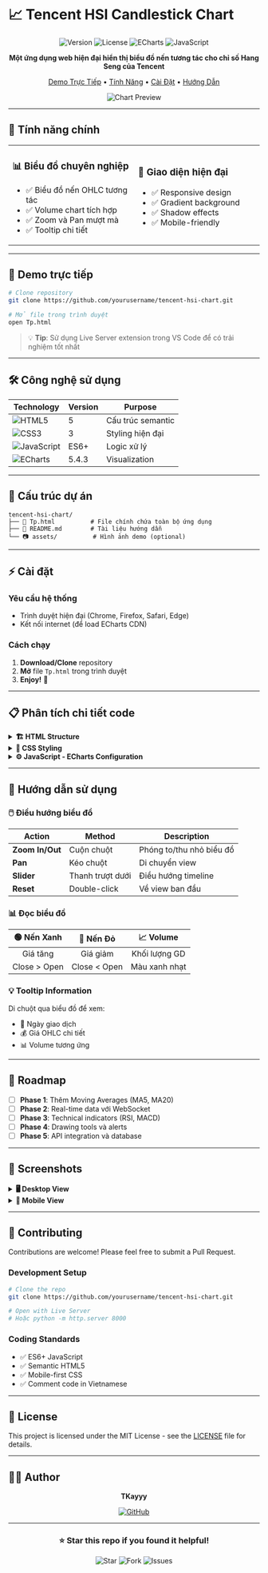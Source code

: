 # 📈 Tencent HSI Candlestick Chart

<div align="center">

![Version](https://img.shields.io/badge/version-1.0.0-blue.svg)
![License](https://img.shields.io/badge/license-MIT-green.svg)
![ECharts](https://img.shields.io/badge/ECharts-5.4.3-red.svg)
![JavaScript](https://img.shields.io/badge/JavaScript-ES6+-yellow.svg)

**Một ứng dụng web hiện đại hiển thị biểu đồ nến tương tác cho chỉ số Hang Seng của Tencent**

[Demo Trực Tiếp](#-demo-trực-tiếp) • [Tính Năng](#-tính-năng-chính) • [Cài Đặt](#-cài-đặt) • [Hướng Dẫn](#-hướng-dẫn-sử-dụng)

![Chart Preview](https://via.placeholder.com/800x400/667eea/white?text=Tencent+HSI+Chart+Preview)

</div>

---

## 🌟 Tính năng chính

<table>
<tr>
<td width="50%">

### 📊 **Biểu đồ chuyên nghiệp**
- ✅ Biểu đồ nến OHLC tương tác
- ✅ Volume chart tích hợp
- ✅ Zoom và Pan mượt mà
- ✅ Tooltip chi tiết

</td>
<td width="50%">

### 🎨 **Giao diện hiện đại**
- ✅ Responsive design
- ✅ Gradient background
- ✅ Shadow effects
- ✅ Mobile-friendly

</td>
</tr>
</table>

---

## 🚀 Demo trực tiếp

```bash
# Clone repository
git clone https://github.com/yourusername/tencent-hsi-chart.git

# Mở file trong trình duyệt
open Tp.html
```

> 💡 **Tip**: Sử dụng Live Server extension trong VS Code để có trải nghiệm tốt nhất

---

## 🛠️ Công nghệ sử dụng

<div align="center">

| Technology | Version | Purpose |
|------------|---------|---------|
| ![HTML5](https://img.shields.io/badge/HTML5-E34F26?style=flat&logo=html5&logoColor=white) | 5 | Cấu trúc semantic |
| ![CSS3](https://img.shields.io/badge/CSS3-1572B6?style=flat&logo=css3&logoColor=white) | 3 | Styling hiện đại |
| ![JavaScript](https://img.shields.io/badge/JavaScript-F7DF1E?style=flat&logo=javascript&logoColor=black) | ES6+ | Logic xử lý |
| ![ECharts](https://img.shields.io/badge/ECharts-AA344D?style=flat&logo=apache&logoColor=white) | 5.4.3 | Visualization |

</div>

---

## 📁 Cấu trúc dự án

```
tencent-hsi-chart/
├── 📄 Tp.html          # File chính chứa toàn bộ ứng dụng
├── 📖 README.md        # Tài liệu hướng dẫn
└── 📷 assets/          # Hình ảnh demo (optional)
```

---

## ⚡ Cài đặt

### Yêu cầu hệ thống
- Trình duyệt hiện đại (Chrome, Firefox, Safari, Edge)
- Kết nối internet (để load ECharts CDN)

### Cách chạy
1. **Download/Clone** repository
2. **Mở** file `Tp.html` trong trình duyệt
3. **Enjoy!** 🎉

---

## 📋 Phân tích chi tiết code

<details>
<summary><b>🏗️ HTML Structure</b></summary>

```html
<div class="container">
    <div class="header">
        <!-- Header với title và mô tả -->
    </div>
    <div id="chartContainer">
        <!-- Container chứa biểu đồ ECharts -->
    </div>
    <div class="info">
        <!-- Hướng dẫn sử dụng và legend -->
    </div>
</div>
```

**💡 Lý do thiết kế:**
- Container chính để căn giữa và giới hạn chiều rộng
- Phân chia rõ ràng thành 3 phần: header, chart, info
- Semantic HTML giúp SEO và accessibility tốt hơn

</details>

<details>
<summary><b>🎨 CSS Styling</b></summary>

### Layout và Typography
```css
body {
    font-family: 'Segoe UI', Tahoma, Geneva, Verdana, sans-serif;
    background: linear-gradient(135deg, #667eea 0%, #764ba2 100%);
}
```

### Container Design
```css
.container {
    max-width: 1200px;
    border-radius: 15px;
    box-shadow: 0 20px 40px rgba(0,0,0,0.1);
}
```

**🔍 Chi tiết:**
- **Font stack**: Chọn font system phổ biến cho hiệu suất tốt
- **Gradient background**: Tạo hiệu ứng thị giác hấp dẫn
- **Max-width**: Đảm bảo readability trên màn hình lớn
- **Border-radius**: Thiết kế modern với góc bo tròn

</details>

<details>
<summary><b>⚙️ JavaScript - ECharts Configuration</b></summary>

### Chart Initialization
```javascript
const chartDom = document.getElementById('chartContainer');
const myChart = echarts.init(chartDom);
```

### Grid Layout System
```javascript
grid: [
    { left: '10%', right: '10%', height: '60%' },      // Main chart
    { left: '10%', right: '10%', top: '75%', height: '15%' } // Volume
]
```

### Data Structure - OHLC
```javascript
data: [
    [66.88, 68.00, 66.82, 68.00],  // [Open, Close, Low, High]
    [70.42, 67.75, 67.75, 70.75],
    // ...
]
```

**📊 Cấu trúc dữ liệu:**
- `Index 0 (Open)`: Giá mở cửa
- `Index 1 (Close)`: Giá đóng cửa  
- `Index 2 (Low)`: Giá thấp nhất trong ngày
- `Index 3 (High)`: Giá cao nhất trong ngày

</details>

---

## 🎯 Hướng dẫn sử dụng

### 🖱️ Điều hướng biểu đồ

| Action | Method | Description |
|--------|--------|-------------|
| **Zoom In/Out** | Cuộn chuột | Phóng to/thu nhỏ biểu đồ |
| **Pan** | Kéo chuột | Di chuyển view |
| **Slider** | Thanh trượt dưới | Điều hướng timeline |
| **Reset** | Double-click | Về view ban đầu |

### 📊 Đọc biểu đồ

<div align="center">

| 🟢 **Nến Xanh** | 🔴 **Nến Đỏ** | 📈 **Volume** |
|:---:|:---:|:---:|
| Giá tăng | Giá giảm | Khối lượng GD |
| Close > Open | Close < Open | Màu xanh nhạt |

</div>

### 💡 Tooltip Information
Di chuột qua biểu đồ để xem:
- 📅 Ngày giao dịch
- 💰 Giá OHLC chi tiết  
- 📊 Volume tương ứng

---

## 🚀 Roadmap

- [ ] **Phase 1**: Thêm Moving Averages (MA5, MA20)
- [ ] **Phase 2**: Real-time data với WebSocket
- [ ] **Phase 3**: Technical indicators (RSI, MACD)
- [ ] **Phase 4**: Drawing tools và alerts
- [ ] **Phase 5**: API integration và database

---

## 📱 Screenshots

<details>
<summary><b>🖥️ Desktop View</b></summary>

![Desktop](https://via.placeholder.com/800x500/667eea/white?text=Desktop+View)

</details>

<details>
<summary><b>📱 Mobile View</b></summary>

<div align="center">
<img src="https://via.placeholder.com/400x600/667eea/white?text=Mobile+View" alt="Mobile View" width="300">
</div>

</details>

---

## 🤝 Contributing

Contributions are welcome! Please feel free to submit a Pull Request.

### Development Setup
```bash
# Clone the repo
git clone https://github.com/yourusername/tencent-hsi-chart.git

# Open with Live Server
# Hoặc python -m http.server 8000
```

### Coding Standards
- ✅ ES6+ JavaScript
- ✅ Semantic HTML5
- ✅ Mobile-first CSS
- ✅ Comment code in Vietnamese

---

## 📄 License

This project is licensed under the MIT License - see the [LICENSE](LICENSE) file for details.

---

## 👨‍💻 Author

<div align="center">

**TKayyy**

[![GitHub]([https://img.shields.io/badge/GitHub-100000?style=for-the-badge&logo=github&logoColor=white)](https://github.com/yourusername](https://github.com/TKayyyy))


</div>

---

<div align="center">

### ⭐ Star this repo if you found it helpful!

![Star](https://img.shields.io/github/stars/yourusername/tencent-hsi-chart?style=social)
![Fork](https://img.shields.io/github/forks/yourusername/tencent-hsi-chart?style=social)
![Issues](https://img.shields.io/github/issues/yourusername/tencent-hsi-chart)

</div>
